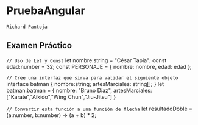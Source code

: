 # PruebaAngular

`Richard Pantoja`

## Examen Práctico

`// Uso de Let y Const`
let nombre:string = "César Tapia";
const edad:number = 32;
const PERSONAJE = {
    nombre: nombre,
    edad: edad
};


`// Cree una interfaz que sirva para validar el siguiente objeto`
interface batman {
    nombre:string;
    artesMarciales: string[];
}
let batman:batman = {
    nombre: "Bruno Díaz",
    artesMarciales: ["Karate","Aikido","Wing Chun","Jiu-Jitsu"]
}


`// Convertir esta función a una función de flecha`
let resultadoDoble = (a:number, b:number) => (a + b) * 2; 

